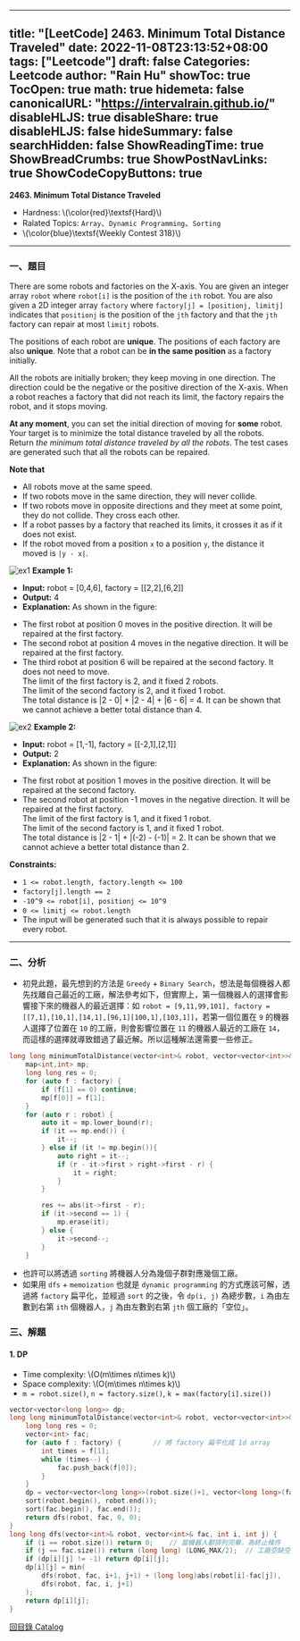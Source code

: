 
---
title: "[LeetCode] 2463. Minimum Total Distance Traveled"
date: 2022-11-08T23:13:52+08:00
tags: ["Leetcode"]
draft: false
Categories: Leetcode
author: "Rain Hu"
showToc: true
TocOpen: true
math: true
hidemeta: false
canonicalURL: "https://intervalrain.github.io/"
disableHLJS: true
disableShare: true
disableHLJS: false
hideSummary: false
searchHidden: false
ShowReadingTime: true
ShowBreadCrumbs: true
ShowPostNavLinks: true
ShowCodeCopyButtons: true
---
**2463. Minimum Total Distance Traveled**
+ Hardness: \\(\color{red}\textsf{Hard}\\)
+ Ralated Topics: `Array`、`Dynamic Programming`、`Sorting`
+ \\(\color{blue}\textsf{Weekly Contest 318}\\)
---
### 一、題目
There are some robots and factories on the X-axis. You are given an integer array `robot` where `robot[i]` is the position of the `ith` robot. You are also given a 2D integer array `factory` where `factory[j] = [positionj, limitj]` indicates that `positionj` is the position of the `jth` factory and that the `jth` factory can repair at most `limitj` robots.  

The positions of each robot are **unique**. The positions of each factory are also **unique**. Note that a robot can be **in the same position** as a factory initially.  

All the robots are initially broken; they keep moving in one direction. The direction could be the negative or the positive direction of the X-axis. When a robot reaches a factory that did not reach its limit, the factory repairs the robot, and it stops moving.  

**At any moment**, you can set the initial direction of moving for **some** robot. Your target is to minimize the total distance traveled by all the robots.  
Return *the minimum total distance traveled by all the robots*. The test cases are generated such that all the robots can be repaired.  

**Note that**
+ All robots move at the same speed.
+ If two robots move in the same direction, they will never collide.
+ If two robots move in opposite directions and they meet at some point, they do not collide. They cross each other.
+ If a robot passes by a factory that reached its limits, it crosses it as if it does not exist.
+ If the robot moved from a position `x` to a position `y`, the distance it moved is `|y - x|`.

![ex1](https://assets.leetcode.com/uploads/2022/09/15/example1.jpg)
**Example 1:**  
+ **Input:** robot = [0,4,6], factory = [[2,2],[6,2]]
+ **Output:** 4
+ **Explanation:** As shown in the figure:  
- The first robot at position 0 moves in the positive direction. It will be repaired at the first factory.  
- The second robot at position 4 moves in the negative direction. It will be repaired at the first factory.  
- The third robot at position 6 will be repaired at the second factory. It does not need to move.  
The limit of the first factory is 2, and it fixed 2 robots.  
The limit of the second factory is 2, and it fixed 1 robot.  
The total distance is |2 - 0| + |2 - 4| + |6 - 6| = 4. It can be shown that we cannot achieve a better total distance than 4.  

![ex2](https://assets.leetcode.com/uploads/2022/09/15/example-2.jpg)
**Example 2:**
+ **Input:** robot = [1,-1], factory = [[-2,1],[2,1]]
+ **Output:** 2
+ **Explanation:** As shown in the figure:  
- The first robot at position 1 moves in the positive direction. It will be repaired at the second factory.  
- The second robot at position -1 moves in the negative direction. It will be repaired at the first factory.  
The limit of the first factory is 1, and it fixed 1 robot.  
The limit of the second factory is 1, and it fixed 1 robot.  
The total distance is |2 - 1| + |(-2) - (-1)| = 2. It can be shown that we cannot achieve a better total distance than 2.  

**Constraints:**
+ `1 <= robot.length, factory.length <= 100`
+ `factory[j].length == 2`
+ `-10^9 <= robot[i], positionj <= 10^9`
+ `0 <= limitj <= robot.length`
+ The input will be generated such that it is always possible to repair every robot.
---

### 二、分析
+ 初見此題，最先想到的方法是 `Greedy` + `Binary Search`，想法是每個機器人都先找離自己最近的工廠，解法參考如下，但實際上，第一個機器人的選擇會影響接下來的機器人的最近選擇：如 `robot = [9,11,99,101], factory = [[7,1],[10,1],[14,1],[96,1][100,1],[103,1]]`，若第一個位置在 `9` 的機器人選擇了位置在 `10` 的工廠，則會影響位置在 `11` 的機器人最近的工廠在 `14`，而這樣的選擇就導致錯過了最近解。所以這種解法還需要一些修正。
```C++
long long minimumTotalDistance(vector<int>& robot, vector<vector<int>>& factory) {
    map<int,int> mp;
    long long res = 0;
    for (auto f : factory) {
        if (f[1] == 0) continue;
        mp[f[0]] = f[1];
    }
    for (auto r : robot) {
        auto it = mp.lower_bound(r);
        if (it == mp.end()) {
            it--;
        } else if (it != mp.begin()){
            auto right = it--;
            if (r - it->first > right->first - r) {
                it = right;
            }
        }

        res += abs(it->first - r);
        if (it->second == 1) {
            mp.erase(it);
        } else {
            it->second--;
        }
    }
```
+ 也許可以將透過 `sorting` 將機器人分為幾個子群對應幾個工廠。
+ 如果用 `dfs` + `memoization` 也就是 `dynamic programming` 的方式應該可解，透過將 `factory` 扁平化，並經過 `sort` 的之後，令 `dp(i, j)` 為總步數，`i` 為由左數到右第 `ith` 個機器人，`j` 為由左數到右第 `jth` 個工廠的「空位」。 
### 三、解題
#### 1. DP
+ Time complexity: \\(O(m\times n\times k)\\)
+ Space complexity: \\(O(m\times n\times k)\\)
+ `m = robot.size()`, `n = factory.size()`, `k = max(factory[i].size())`
```C++
vector<vector<long long>> dp;
long long minimumTotalDistance(vector<int>& robot, vector<vector<int>>& factory) {
    long long res = 0;
    vector<int> fac;
    for (auto f : factory) {        // 將 factory 扁平化成 1d array
        int times = f[1];
        while (times--) {
            fac.push_back(f[0]);
        }
    }
    dp = vector<vector<long long>>(robot.size()+1, vector<long long>(fac.size()+1, -1));
    sort(robot.begin(), robot.end());
    sort(fac.begin(), fac.end());
    return dfs(robot, fac, 0, 0);
}
long long dfs(vector<int>& robot, vector<int>& fac, int i, int j) {
    if (i == robot.size()) return 0;    // 當機器人都排列完畢，為終止條件
    if (j == fac.size()) return (long long) (LONG_MAX/2);  // 工廠空缺空用了，傳回一個有效的大數，使之不會是答案
    if (dp[i][j] != -1) return dp[i][j];
    dp[i][j] = min(
        dfs(robot, fac, i+1, j+1) + (long long)abs(robot[i]-fac[j]),    // ith 機器人選擇 jth 工廠空位
        dfs(robot, fac, i, j+1)                                         // ith 機器人不選擇 jth 工廠空位
    );
    return dp[i][j];
}
```
[回目錄 Catalog](/leetcode)